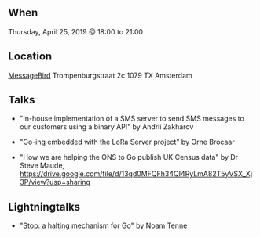When
----
Thursday, April 25, 2019 @ 18:00 to 21:00

Location
--------
[MessageBird](https://messagebird.com)
Trompenburgstraat 2c
1079 TX Amsterdam

Talks
-----

* "In-house implementation of a SMS server to send SMS messages to our customers using a binary API" by Andrii Zakharov

* "Go-ing embedded with the LoRa Server project" by Orne Brocaar

* "How we are helping the ONS to Go publish UK Census data" by Dr Steve Maude, https://drive.google.com/file/d/13qd0MFQFh34QI4RyLmA82T5yVSX_Xj3P/view?usp=sharing

Lightningtalks
--------------

* "Stop: a halting mechanism for Go" by Noam Tenne

